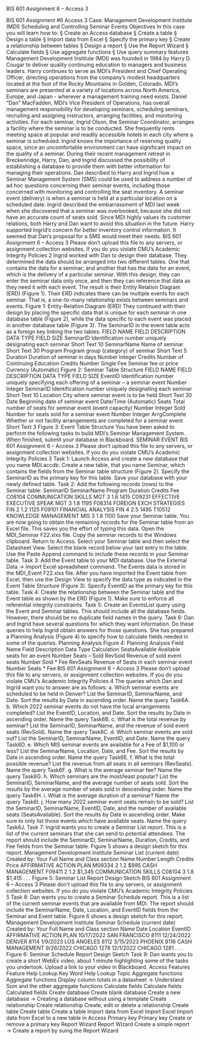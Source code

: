 BIS 601 Assignment 6 – Access 3


BIS 601 Assignment #6 Access 3
Case: Management Development Institute (MDI)
Scheduling and Controlling Seminar Events
Objectives
In this case you will learn how to:
§ Create an Access database
§ Create a table
§ Design a table
§ Import data from Excel
§ Specify the primary key
§ Create a relationship between tables
§ Design a report
§ Use the Report Wizard
§ Calculate fields
§ Use aggregate functions
§ Use query summary features
Management Development Institute (MDI) was founded in 1984 by Harry D. Cougar to deliver quality
continuing education to managers and business leaders. Harry continues to serve as MDI’s President and
Chief Operating Officer, directing operations from the company’s modest headquarters located at the foot
of the Rocky Mountains in Golden, Colorado. MDI’s seminars are presented at a variety of locations
across North America, Europe, and Japan - wherever a management training need exists.
Daniel “Dan” MacFadden, MDI’s Vice President of Operations, has overall management responsibility
for developing seminars, scheduling seminars, recruiting and assigning instructors, arranging facilities,
and monitoring activities. For each seminar, Ingrid Olson, the Seminar Coordinator, arranges a facility
where the seminar is to be conducted. She frequently rents meeting space at popular and readily
accessible hotels in each city where a seminar is scheduled. Ingrid knows the importance of reserving
quality space, since an uncomfortable environment can have significant impact on the quality of a
seminar.
During their recent management retreat in Breckenridge, Harry, Dan, and Ingrid discussed the possibility
of establishing a database to provide them with better information for managing their operations. Dan
described to Harry and Ingrid how a Seminar Management System (SMS) could be used to address a
number of ad hoc questions concerning their seminar events, including those concerned with monitoring
and controlling the seat inventory. A seminar event (delivery) is when a seminar is held at a particular
location on a scheduled date. Ingrid described the embarrassment of MDI last week when she discovered
that a seminar was overbooked, because she did not have an accurate count of seats sold. Since MDI
highly values its customer relations, both Harry and Dan want to avoid this situation in the future. Harry
supported Ingrid’s concern for better inventory control information. It seemed that Dan’s proposal for a
SMS would meet their needs.
BIS 601 Assignment 6 – Access 3
Please don’t upload this file to any servers, or assignment collection websites. If you do you
violate CMU’s Academic Integrity Policies
2
Ingrid worked with Dan to design their database. They determined the data should be arranged into two
different tables. One that contains the data for a seminar; and another that has the data for an event, which
is the delivery of a particular seminar. With this design, they can enter the seminar data only once, and
then they can reference that data as they need it with each event. The result is their Entity Relation
Diagram (ERD) (Figure 1). Their ERD indicates there can be multiple events for each seminar. That is, a
one-to-many relationship exists between seminars and events.
Figure 1: Entity-Relation Diagram (ERD)
They continued with their design by placing the specific data that is unique for each seminar in one
database table (Figure 2), while the data specific to each event was placed in another database table
(Figure 3). The SeminarID in the event table acts as a foreign key linking the two tables.
FIELD NAME FIELD DESCRIPTION DATA TYPE FIELD SIZE
SeminarID Identification number uniquely
designating each seminar
Short Text 10
SeminarName Name of seminar Short Text 30
Program Program group (category) of seminar Short Text 5
Duration Duration of seminar in days Number Integer
Credits Number of Continuing Education Credits Number Single
Fee Seminar fee or price Currency (Automatic)
Figure 2: Seminar Table Structure
FIELD NAME FIELD DESCRIPTION DATA TYPE FIELD SIZE
EventID Identification number uniquely
specifying each offering of a seminar – a
seminar event
Number Integer
SeminarID Identification number uniquely
designating each seminar
Short Text 10
Location City where seminar event is to be held Short Text 30
Date Beginning date of seminar event Date/Time (Automatic)
Seats Total number of seats for seminar event
(event capacity)
Number Integer
Sold Number for seats sold for a seminar
event
Number Integer
ArrgComplete Whether or not facility arrangements are
completed for a seminar event
Short Text 3
Figure 3: Event Table Structure
You have been asked to perform the following tasks to build MDI’s Seminar Management System. When
finished, submit your database in Blackboard.
SEMINAR EVENT
BIS 601 Assignment 6 – Access 3
Please don’t upload this file to any servers, or assignment collection websites. If you do you
violate CMU’s Academic Integrity Policies
3
Task 1: Launch Access and create a new database that you name MDI.accdb. Create a new table, that
you name Seminar, which contains the fields from the Seminar table structure (Figure 2).
Specify the SeminarID as the primary key for this table. Save your database with your newly
defined table.
Task 2: Add the following records (rows) to the Seminar table:
SeminarID SeminarName Program Duration Credits Fee
C08104 COMMUNICATION SKILLS MGT 3 1.8 1415
C09231 EFFECTIVE EXECUTIVE SPEAK MGT 3 1.8 1195
F08314 FOREIGN EXCH STRATEGIES FIN 2 1.2 1125
F09101 FINANCIAL ANALYSIS FIN 4 2.5 1495
T10512 KNOWLEDGE MANAGEMENT MIS 3 1.8 1100
Save your Seminar table. You are now going to obtain the remaining records for the Seminar
table from an Excel file. This saves you the effort of typing this data. Open the MDI_Seminar
F22.xlxs file. Copy the seminar records to the Windows clipboard. Return to Access. Select
your Seminar table and then select the Datasheet View. Select the blank record below your last
entry in the table. Use the Paste Append command to include these records in your Seminar
table.
Task 3: Add the Event table to your MDI database. Use the External Data → Import Excel spreadsheet
command. The Events data is stored in the MDI_Event F22.xlxs file. After you have
imported the Event table from Excel, then use the Design View to specify the data type as
indicated in the Event Table Structure (Figure 3). Specify EventID as the primary key for this
table.
Task 4: Create the relationship between the Seminar table and the Event table as shown by the ERD
(Figure 1). Make sure to enforce all referential integrity constraints.
Task 5: Create an EventsList query using the Event and Seminar tables. This should include all the
database fields. However, there should be no duplicate field names in the query.
Task 6: Dan and Ingrid have several questions for which they want information. Do these queries to
help Ingrid obtain answers for those questions. She has prepared a Planning Analysis (Figure
4) to specify how to calculate fields needed in some of the queries.
Planning Analysis
Figure 4: Planning Analysis
Field Name Field Description Data Type Calculation
SeatsAvailable Available seats for an event Number Seats – Sold
RevSold Revenue of sold event seats Number Sold * Fee
RevSeats Revenue of Seats in each seminar event Number Seats * Fee
BIS 601 Assignment 6 – Access 3
Please don’t upload this file to any servers, or assignment collection websites. If you do you
violate CMU’s Academic Integrity Policies
4
The queries which Dan and Ingrid want you to answer are as follows:
a. Which seminar events are scheduled to be held in Denver? List the SeminarID,
SeminarName, and Date. Sort the results by Date in ascending order. Name the query
Task6A.
b. Which 2022 seminar events do not have the local arrangements completed? List the
EventID, Location, and Date. Sort the results by Date in ascending order. Name the
query Task6B.
c. What is the total revenue by seminar? List the SeminarID, SeminarName, and the
revenue of sold event seats (RevSold). Name the query Task6C.
d. Which seminar events are sold out? List the SeminarID, SeminarName, EventID, and
Date. Name the query Task6D.
e. Which MIS seminar events are available for a Fee of $1,100 or less? List the
SeminarName, Location, Date, and Fee. Sort the results by Date in ascending order.
Name the query Task6E.
f. What is the total possible revenue? List the revenue from all seats in all seminars
(RevSeats). Name the query Task6F.
g. What is the average seminar fee? Name the query Task6G.
h. Which seminars are the most/least popular? List the SeminarID, SeminarName, and the
average number of seats sold. Sort the results by the average number of seats sold in
descending order. Name the query Task6H.
i. What is the average duration of a seminar? Name the query Task6I.
j. How many 2022 seminar event seats remain to be sold? List the SeminarID,
SeminarName, EventID, Date, and the number of available seats (SeatsAvailable). Sort
the results by Date in ascending order. Make sure to only list those events which have
available seats. Name the query Task6J.
Task 7: Ingrid wants you to create a Seminar List report. This is a list of the current seminars that she
can send to potential attendees. The report should include the SeminarID, SeminarName,
Duration, Credits, and Fee fields from the Seminar table. Figure 5 shows a design sketch for
this report.
Management Development Institute
Seminar List
(current date)
Created by: Your Full Name and Class section
Name Number Length Credits Price
AFFIRMATIVE ACTION PLAN M09334 2 1.2 $995
CASH MANAGEMENT F09411 2 1.2 $1,345
COMMUNICATION SKILLS C08104 3 1.8 $1,415
.
.
.
Figure 5: Seminar List Report Design Sketch
BIS 601 Assignment 6 – Access 3
Please don’t upload this file to any servers, or assignment collection websites. If you do you
violate CMU’s Academic Integrity Policies
5
Task 8: Dan wants you to create a Seminar Schedule report. This is a list of the current seminar events
that are available from MDI. The report should include the SeminarName, Date, Location, and
EventID fields from the Seminar and Event table. Figure 6 shows a design sketch for this
report.
Management Development Institute
Seminar Schedule
(current date)
Created by: Your Full Name and Class section
Name Date Location EventID
AFFIRMATIVE ACTION PLAN 10/17/2022 SAN FRANCISCO 8111
12/24/2022 DENVER 8114
1/9/2023 LOS ANGELES 8112
3/15/2023 PHOENIX 8116
CASH MANAGEMENT 9/26/2022 CHICAGO 1278
12/1/2022 CHICAGO 1281
.
.
.
Figure 6: Seminar Schedule Report Design Sketch
Task 9: Dan wants you to create a short WebEx video, about 1 minute highlighting some of the tasks
you undertook. Upload a link to your video in Blackboard.
Access Features
Feature Help Lookup Key
Word
Help Lookup Topic
Aggregate functions Aggregate functions Display column totals in a datasheet →
Understand Sum and the other aggregate
functions
Calculate fields Calculate fields Calculated fields
Create database Create blank database Create a new database → Creating a
database without using a template
Create relationship Create relationship Create, edit or delete a relationship
Create table Create table Create a table
Import data from Excel Import Excel Import data from Excel to a new table in
Access
Primary key Primary key Create or remove a primary key
Report Wizard Report Wizard Create a simple report → Create a report
by suing the Report Wizard
